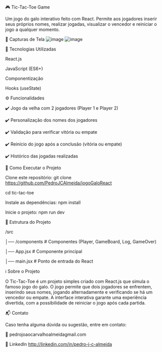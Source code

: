 🎮 Tic-Tac-Toe Game

Um jogo do galo interativo feito com React. Permite aos jogadores inserir seus próprios nomes, realizar jogadas, visualizar o vencedor e reiniciar o jogo a qualquer momento.

📸 Capturas de Tela
![image](https://github.com/user-attachments/assets/c1a10c00-3df3-4551-8168-f240a37aea6f)
![image](https://github.com/user-attachments/assets/f3d1290a-8e7f-489f-9e50-73f372f01f95)



🚀 Tecnologias Utilizadas

React.js

JavaScript (ES6+)

Componentização

Hooks (useState)

⚙️ Funcionalidades

✔️ Jogo da velha com 2 jogadores (Player 1 e Player 2)

✔️ Personalização dos nomes dos jogadores

✔️ Validação para verificar vitória ou empate

✔️ Reinício do jogo após a conclusão (vitória ou empate)

✔️ Histórico das jogadas realizadas


🔧 Como Executar o Projeto

Clone este repositório:
git clone https://github.com/PedroJCAlmeida/jogoGaloReact

cd tic-tac-toe

Instale as dependências:
npm install

Inicie o projeto:
npm run dev


📂 Estrutura do Projeto

/src

│── /components       # Componentes (Player, GameBoard, Log, GameOver)

│── App.jsx           # Componente principal

│── main.jsx          # Ponto de entrada do React

ℹ️ Sobre o Projeto

O Tic-Tac-Toe é um projeto simples criado com React.js que simula o famoso jogo do galo. O jogo permite que dois jogadores se enfrentem, inserindo seus nomes, jogando alternadamente e verificando se há um vencedor ou empate. A interface interativa garante uma experiência divertida, com a possibilidade de reiniciar o jogo após cada partida.

📬 Contato

Caso tenha alguma dúvida ou sugestão, entre em contato:

📧 pedrojoaocarvalhoalmeidagmail.com

🔗 LinkedIn http://linkedin.com/in/pedro-j-c-almeida


